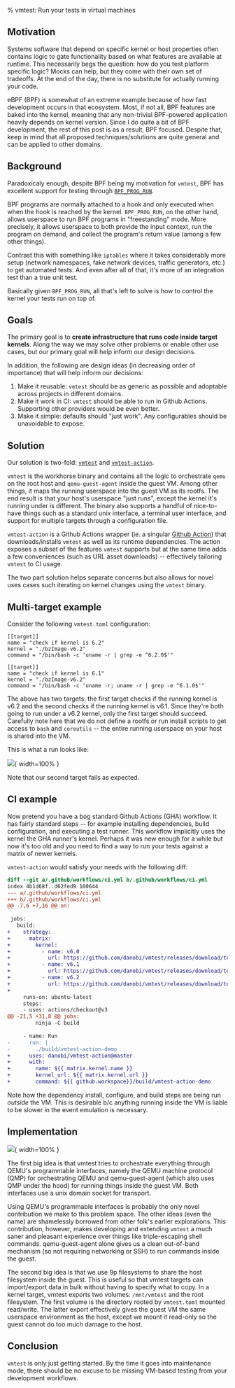 % vmtest: Run your tests in virtual machines

## Motivation

Systems software that depend on specific kernel or host properties often
contains logic to gate functionality based on what features are available at
runtime. This necessarily begs the question: how do you test platform specific
logic? Mocks can help, but they come with their own set of tradeoffs. At the
end of the day, there is no substitute for actually running your code.

eBPF (BPF) is somewhat of an extreme example because of how fast development
occurs in that ecosystem. Most, if not all, BPF features are baked into the
kernel, meaning that any non-trivial BPF-powered application heavily depends on
kernel version. Since I do quite a bit of BPF development, the rest of this
post is as a result, BPF focused. Despite that, keep in mind that all proposed
techniques/solutions are quite general and can be applied to other domains.

## Background

Paradoxicaly enough, despite BPF being my motivation for `vmtest`, BPF has
excellent support for testing through [`BPF_PROG_RUN`][0].

BPF programs are normally attached to a hook and only executed when when the
hook is reached by the kernel. `BPF_PROG_RUN`, on the other hand, allows
userspace to run BPF programs in "freestanding" mode. More precisely, it allows
userspace to both provide the input context, run the program on demand, and
collect the program's return value (among a few other things).

Contrast this with something like `iptables` where it takes considerably more
setup (network namespaces, fake network devices, traffic generators, etc.) to
get automated tests. And even after all of that, it's more of an integration
test than a true unit test.

Basically given `BPF_PROG_RUN`, all that's left to solve is how to control the
kernel your tests run on top of.

## Goals

The primary goal is to **create infrastructure that runs code inside target
kernels**. Along the way we may solve other problems or enable other use cases,
but our primary goal will help inform our design decisions.

In addition, the following are design ideas (in decreasing order of importance)
that will help inform our decisions:

1. Make it reusable: `vmtest` should be as generic as possible and adoptable
   across projects in different domains.
1. Make it work in CI: `vmtest` should be able to run in Github Actions.
   Supporting other providers would be even better.
1. Make it simple: defaults should "just work". Any configurables should be
   unavoidable to expose.

## Solution

Our solution is two-fold: [`vmtest`][1] and [`vmtest-action`][2].

`vmtest` is the workhorse binary and contains all the logic to orchestrate
`qemu` on the root host and `qemu-guest-agent` inside the guest VM. Among other
things, it maps the running userspace into the guest VM as its rootfs.  The end
result is that your host's userspace "just runs", except the kernel it's
running under is different. The binary also supports a handful of nice-to-have
things such as a standard unix interface, a terminal user interface, and
support for multiple targets through a configuration file.

`vmtest-action` is a Github Actions wrapper (ie. a singular [Github Action][3])
that downloads/installs `vmtest` as well as its runtime dependencies. The
action exposes a subset of the features `vmtest` supports but at the same time
adds a few conveniences (such as URL asset downloads) -- effectively tailoring
`vmtest` to CI usage.

The two part solution helps separate concerns but also allows for novel uses
cases such iterating on kernel changes using the `vmtest` binary.

## Multi-target example

Consider the following `vmtest.toml` configuration:

```
[[target]]
name = "check if kernel is 6.2"
kernel = "./bzImage-v6.2"
command = "/bin/bash -c 'uname -r | grep -e ^6.2.0$'"

[[target]]
name = "check if kernel is 6.1"
kernel = "./bzImage-v6.2"
command = "/bin/bash -c 'uname -r; uname -r | grep -e ^6.1.0$'"
```

The above has two targets: the first target checks if the running kernel is
v6.2 and the second checks if the running kernel is v6.1. Since they're both
going to run under a v6.2 kernel, only the first target should succeed.
Carefully note here that we do not define a rootfs or run install scripts to
get access to `bash` and `coreutils` -- the entire running userspace on your
host is shared into the VM.

This is what a run looks like:

![](../examples/vmtest/demo.gif){ width=100% }

Note that our second target fails as expected.

## CI example

Now pretend you have a bog standard Github Actions (GHA) workflow. It has
fairly standard steps -- for example installing dependencies, build
configuration, and executing a test runner. This workflow implicitly uses the
kernel the GHA runner's kernel. Perhaps it was new enough for a while but now
it's too old and you need to find a way to run your tests against a matrix of
newer kernels.

`vmtest-action` would satisfy your needs with the following diff:

```diff
diff --git a/.github/workflows/ci.yml b/.github/workflows/ci.yml
index 4b1d68f..d62fed9 100644
--- a/.github/workflows/ci.yml
+++ b/.github/workflows/ci.yml
@@ -7,6 +7,16 @@ on:
 
 jobs:
   build:
+    strategy:
+      matrix:
+        kernel:
+          - name: v6.0
+            url: https://github.com/danobi/vmtest/releases/download/test_assets/bzImage-v6.0
+          - name: v6.1
+            url: https://github.com/danobi/vmtest/releases/download/test_assets/bzImage-v6.1
+          - name: v6.2
+            url: https://github.com/danobi/vmtest/releases/download/test_assets/bzImage-v6.2
+
     runs-on: ubuntu-latest
     steps:
     - uses: actions/checkout@v3
@@ -21,5 +31,8 @@ jobs:
         ninja -C build
 
     - name: Run
-      run: |
-        ./build/vmtest-action-demo
+      uses: danobi/vmtest-action@master
+      with:
+        name: ${{ matrix.kernel.name }}
+        kernel_url: ${{ matrix.kernel.url }}
+        command: ${{ github.workspace}}/build/vmtest-action-demo
```

Note how the dependency install, configure, and build steps are being run
_outside_ the VM. This is desirable b/c anything running inside the VM
is liable to be slower in the event emulation is necessary.

## Implementation

![](../examples/vmtest/architecture.png){ width=100% }

The first big idea is that vmtest tries to orchestrate everything through
QEMU's programmable interfaces, namely the QEMU machine protocol (QMP) for
orchestrating QEMU and qemu-guest-agent (which also uses QMP under the hood)
for running things inside the guest VM. Both interfaces use a unix domain
socket for transport.

Using QEMU's programmable interfaces is probably the only novel contribution we
make to this problem space. The other ideas (even the name) are shamelessly
borrowed from other folk's earlier explorations. This contribution, however,
makes developing and extending `vmtest` a much saner and pleasant experience
over things like triple-escaping shell commands. qemu-guest-agent alone gives
us a clean out-of-band mechanism (so not requiring networking or SSH) to run
commands inside the guest.

The second big idea is that we use 9p filesystems to share the host filesystem
inside the guest. This is useful so that vmtest targets can import/export data
in bulk without having to specify what to copy. In a kernel target, vmtest
exports two volumes: `/mnt/vmtest` and the root filesystem. The first volume
is the directory rooted by `vmtest.toml` mounted read/write. The latter export
effectively gives the guest VM the same userspace environment as the host,
except we mount it read-only so the guest cannot do too much damage to the
host.

## Conclusion

`vmtest` is only just getting started. By the time it goes into maintenance
mode, there should be no excuse to be missing VM-based testing from your
development workflows.


[0]: https://github.com/torvalds/linux/blob/16a8829130ca22666ac6236178a6233208d425c3/include/uapi/linux/bpf.h#L332-L368
[1]: https://github.com/danobi/vmtest
[2]: https://github.com/danobi/vmtest-action
[3]: https://docs.github.com/en/actions/creating-actions/about-custom-actions
